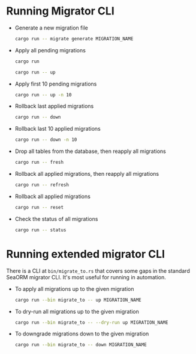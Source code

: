 # Running Migrator CLI

- Generate a new migration file
    ```sh
    cargo run -- migrate generate MIGRATION_NAME
    ```
- Apply all pending migrations
    ```sh
    cargo run
    ```
    ```sh
    cargo run -- up
    ```
- Apply first 10 pending migrations
    ```sh
    cargo run -- up -n 10
    ```
- Rollback last applied migrations
    ```sh
    cargo run -- down
    ```
- Rollback last 10 applied migrations
    ```sh
    cargo run -- down -n 10
    ```
- Drop all tables from the database, then reapply all migrations
    ```sh
    cargo run -- fresh
    ```
- Rollback all applied migrations, then reapply all migrations
    ```sh
    cargo run -- refresh
    ```
- Rollback all applied migrations
    ```sh
    cargo run -- reset
    ```
- Check the status of all migrations
    ```sh
    cargo run -- status
    ```

# Running extended migrator CLI

There is a CLI at `bin/migrate_to.rs` that covers some gaps in the standard SeaORM
migrator CLI. It's most useful for running in automation.

- To apply all migrations up to the given migration
    ```sh
    cargo run --bin migrate_to -- up MIGRATION_NAME
    ```
- To dry-run all migrations up to the given migration
    ```sh
    cargo run --bin migrate_to -- --dry-run up MIGRATION_NAME
    ```
- To downgrade migrations down to the given migration
    ```sh
    cargo run --bin migrate_to -- down MIGRATION_NAME
    ```
